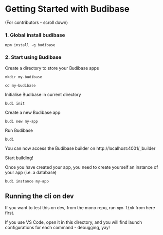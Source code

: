 # Getting Started with Budibase

(For contributors - scroll down)

### 1. Global install budibase

`npm install -g budibase`

### 2. Start using Budibase

Create a directory to store your Budibase apps

`mkdir my-budibase`

`cd my-budibase`

Initialise Budibase in current directory

`budi init`

Create a new Budibase app

`budi new my-app`

Run Budibase

`budi`

You can now access the Budibase builder on http://localhost:4001/_builder

Start building!

Once you have created your app, you need to create yourself an instance of your app (i.e. a database)

`budi instance my-app`

## Running the cli on dev

If you want to test this on dev, from the mono repo, run `npm link` from here first.

If you use VS Code, open it in this directory, and you will find launch configurations for each command - debugging, yay!